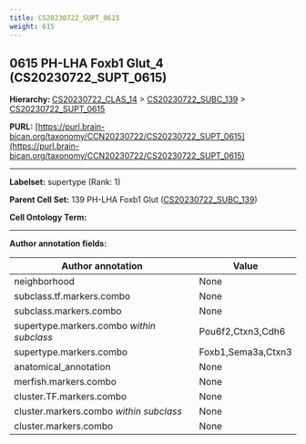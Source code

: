 ```yaml
---
title: CS20230722_SUPT_0615
weight: 615
---
```

## 0615 PH-LHA Foxb1 Glut_4 (CS20230722_SUPT_0615)
<b>Hierarchy: </b>
[CS20230722_CLAS_14](../CS20230722_CLAS_14) >
[CS20230722_SUBC_139](../CS20230722_SUBC_139) >
[CS20230722_SUPT_0615](../CS20230722_SUPT_0615)

**PURL:** [https://purl.brain-bican.org/taxonomy/CCN20230722/CS20230722_SUPT_0615](https://purl.brain-bican.org/taxonomy/CCN20230722/CS20230722_SUPT_0615)

---


**Labelset:** supertype (Rank: 1)

**Parent Cell Set:** 139 PH-LHA Foxb1 Glut ([CS20230722_SUBC_139](../CS20230722_SUBC_139))



**Cell Ontology Term:** 

[MARKER GENES.]: #


---

[TRANSFERRED ANNOTATIONS.]: #


[AUTHOR ANNOTATION FIELDS.]: #


**Author annotation fields:**

| Author annotation | Value |
|-------------------|-------|
|neighborhood|None|
|subclass.tf.markers.combo|None|
|subclass.markers.combo|None|
|supertype.markers.combo _within subclass_|Pou6f2,Ctxn3,Cdh6|
|supertype.markers.combo|Foxb1,Sema3a,Ctxn3|
|anatomical_annotation|None|
|merfish.markers.combo|None|
|cluster.TF.markers.combo|None|
|cluster.markers.combo _within subclass_|None|
|cluster.markers.combo|None|
